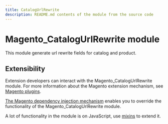 ```yaml
---
title: CatalogUrlRewrite
description: README.md contents of the module from the source code
---
```


# Magento_CatalogUrlRewrite module

This module generate url rewrite fields for catalog and product. 

## Extensibility

Extension developers can interact with the Magento_CatalogUrlRewrite module. For more information about the Magento extension mechanism, see [Magento plugins](https://developer.adobe.com/commerce/php/development/components/plugins/).

[The Magento dependency injection mechanism](https://developer.adobe.com/commerce/php/development/components/dependency-injection/) enables you to override the functionality of the Magento_CatalogUrlRewrite module.

A lot of functionality in the module is on JavaScript, use [mixins](https://developer.adobe.com/commerce/frontend-core/javascript/mixins/) to extend it.